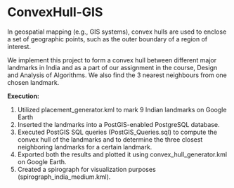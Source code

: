 # ConvexHull-GIS
In geospatial mapping (e.g., GIS systems), convex hulls are used to enclose a set of geographic points, such as the outer boundary of a region of interest.

We implement this project to form a convex hull between different major landmarks in India and as a part of our assignment in the course, Design and Analysis of Algorithms. We also find the 3 nearest neighbours from one chosen landmark. 

**Execution:**
1. Utilized placement_generator.kml to mark 9 Indian landmarks on Google Earth
2. Inserted the landmarks into a PostGIS-enabled PostgreSQL database.
3. Executed PostGIS SQL queries (PostGIS_Queries.sql) to compute the convex hull of the landmarks and to determine the three closest neighboring landmarks for a certain landmark.
5. Exported both the results and plotted it using convex_hull_generator.kml on Google Earth.
6. Created a spirograph for visualization purposes (spirograph_india_medium.kml).



